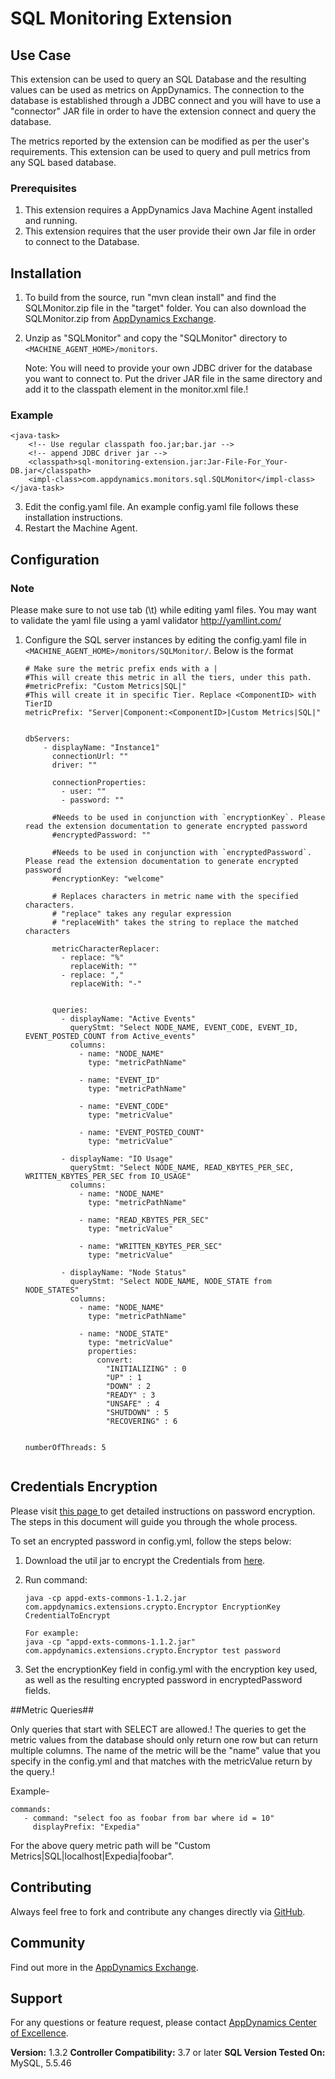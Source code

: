 SQL Monitoring Extension
====================================

## Use Case ##
This extension can be used to query an SQL Database and the resulting values can be used as metrics on AppDynamics.
The connection to the database is established through a JDBC connect and you will have to use a "connector" JAR file in order to have the extension connect and query the database.

The metrics reported by the extension can be modified as per the user's requirements. This extension can be used to query and pull metrics from any SQL based database.

### Prerequisites ###
1. This extension requires a AppDynamics Java Machine Agent installed and running.
2. This extension requires that the user provide their own Jar file in order to connect to the Database. 

## Installation ##

1. To build from the source, run "mvn clean install" and find the SQLMonitor.zip file in the "target" folder.
   You can also download the SQLMonitor.zip from [AppDynamics Exchange][].
2. Unzip as "SQLMonitor" and copy the "SQLMonitor" directory to `<MACHINE_AGENT_HOME>/monitors`.

    Note: You will need to provide your own JDBC driver for the database you want to connect to. Put the driver JAR file in the same directory and add it to the classpath element in the
monitor.xml file.!

### Example ###
```
<java-task>
    <!-- Use regular classpath foo.jar;bar.jar -->
    <!-- append JDBC driver jar -->
    <classpath>sql-monitoring-extension.jar:Jar-File-For_Your-DB.jar</classpath>
    <impl-class>com.appdynamics.monitors.sql.SQLMonitor</impl-class>
</java-task>
```
3. Edit the config.yaml file. An example config.yaml file follows these installation instructions.
4. Restart the Machine Agent.


## Configuration ##


### Note ###
Please make sure to not use tab (\t) while editing yaml files. You may want to validate the yaml file using a yaml validator http://yamllint.com/

1. Configure the SQL server instances by editing the config.yaml file in `<MACHINE_AGENT_HOME>/monitors/SQLMonitor/`. Below is the format

   ```
   # Make sure the metric prefix ends with a |
   #This will create this metric in all the tiers, under this path.
   #metricPrefix: "Custom Metrics|SQL|"
   #This will create it in specific Tier. Replace <ComponentID> with TierID
   metricPrefix: "Server|Component:<ComponentID>|Custom Metrics|SQL|"
   
   
   dbServers:
       - displayName: "Instance1"
         connectionUrl: ""
         driver: ""
   
         connectionProperties:
           - user: ""
           - password: ""
   
         #Needs to be used in conjunction with `encryptionKey`. Please read the extension documentation to generate encrypted password
         #encryptedPassword: ""
   
         #Needs to be used in conjunction with `encryptedPassword`. Please read the extension documentation to generate encrypted password
         #encryptionKey: "welcome"
   
         # Replaces characters in metric name with the specified characters.
         # "replace" takes any regular expression
         # "replaceWith" takes the string to replace the matched characters
   
         metricCharacterReplacer:
           - replace: "%"
             replaceWith: ""
           - replace: ","
             replaceWith: "-"
   
   
         queries:
           - displayName: "Active Events"
             queryStmt: "Select NODE_NAME, EVENT_CODE, EVENT_ID, EVENT_POSTED_COUNT from Active_events"
             columns:
               - name: "NODE_NAME"
                 type: "metricPathName"
   
               - name: "EVENT_ID"
                 type: "metricPathName"
   
               - name: "EVENT_CODE"
                 type: "metricValue"
   
               - name: "EVENT_POSTED_COUNT"
                 type: "metricValue"
   
           - displayName: "IO Usage"
             queryStmt: "Select NODE_NAME, READ_KBYTES_PER_SEC, WRITTEN_KBYTES_PER_SEC from IO_USAGE"
             columns:
               - name: "NODE_NAME"
                 type: "metricPathName"
   
               - name: "READ_KBYTES_PER_SEC"
                 type: "metricValue"
   
               - name: "WRITTEN_KBYTES_PER_SEC"
                 type: "metricValue"
   
           - displayName: "Node Status"
             queryStmt: "Select NODE_NAME, NODE_STATE from NODE_STATES"
             columns:
               - name: "NODE_NAME"
                 type: "metricPathName"
   
               - name: "NODE_STATE"
                 type: "metricValue"
                 properties:
                   convert:
                     "INITIALIZING" : 0
                     "UP" : 1
                     "DOWN" : 2
                     "READY" : 3
                     "UNSAFE" : 4
                     "SHUTDOWN" : 5
                     "RECOVERING" : 6
   
   
   numberOfThreads: 5
   

   ```

## Credentials Encryption ##

Please visit [this page ](https://community.appdynamics.com/t5/Knowledge-Base/How-to-use-Password-Encryption-with-Extensions/ta-p/29397)to get detailed instructions on password encryption. The steps in this document will guide you through the whole process.

To set an encrypted password in config.yml, follow the steps below:

1. Download the util jar to encrypt the Credentials from [here](https://github.com/Appdynamics/maven-repo/blob/master/releases/com/appdynamics/appd-exts-commons/1.1.2/appd-exts-commons-1.1.2.jar).
2. Run command:

   	```
   	java -cp appd-exts-commons-1.1.2.jar com.appdynamics.extensions.crypto.Encryptor EncryptionKey CredentialToEncrypt

   	For example:
   	java -cp "appd-exts-commons-1.1.2.jar" com.appdynamics.extensions.crypto.Encryptor test password

     ```

3. Set the encryptionKey field in config.yml with the encryption key used, as well as the resulting encrypted password in encryptedPassword fields.


##Metric Queries##

Only queries that start with SELECT are allowed.!
The queries to get the metric values from the database should only return one row but can return multiple columns. The name of the metric will be
the "name" value that you specify in the config.yml and that matches with the metricValue return by the query.!

Example-

```
commands:
   - command: "select foo as foobar from bar where id = 10"
     displayPrefix: "Expedia"
```
For the above query metric path will be "Custom Metrics|SQL|localhost|Expedia|foobar".



## Contributing ##

Always feel free to fork and contribute any changes directly via [GitHub][].

## Community ##

Find out more in the [AppDynamics Exchange][].

## Support ##

For any questions or feature request, please contact [AppDynamics Center of Excellence][].

**Version:** 1.3.2
**Controller Compatibility:** 3.7 or later
**SQL Version Tested On:** MySQL, 5.5.46

[GitHub]: https://github.com/Appdynamics/SQLMonitor
[AppDynamics Exchange]: https://www.appdynamics.com/community/exchange/extension/sqlmonitor/
[AppDynamics Center of Excellence]: mailto:help@appdynamics.com
